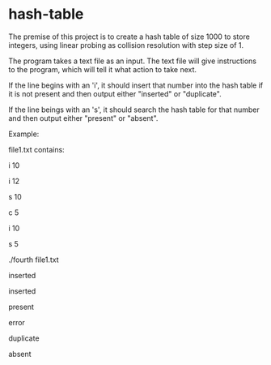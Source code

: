 # hash-table

The premise of this project is to create a hash table of size 1000 to store integers, using linear probing as collision resolution with step size of 1.

The program takes a text file as an input. The text file will give instructions to the program, which will tell it what action to take next.

If the line begins with an 'i', it should insert that number into the hash table if it is not present and then output either "inserted" or "duplicate".

If the line beings with an 's', it should search the hash table for that number and then output either "present" or "absent".

Example:

file1.txt contains:

i 10

i 12

s 10

c 5

i 10

s 5

./fourth file1.txt

inserted

inserted

present

error

duplicate

absent
